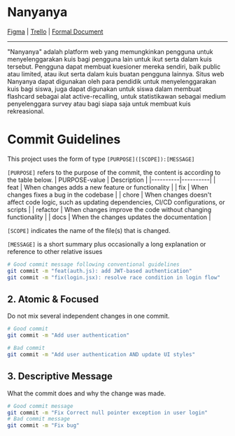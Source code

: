 # Nanyanya
[Figma](https://www.figma.com/design/xDqzNQ8XAzME0slYTKwjUX/Nanyanya?node-id=0-1&t=ghXLgpj0SrmOVM7J-1) | [Trello](https://trello.com/invite/b/67b9cc3e0671324c1df80e00/ATTI460712c925907d89575f66e77d5ff5a1AAA45DFA/rpl-kelompok-5) | [Formal Document](https://docs.google.com/document/d/1iB67vTSJZnU37vcEuYlXQ_PPENWRjMf1C7oUduMxCSw/edit?tab=t.0)
___
"Nanyanya" adalah platform web yang memungkinkan pengguna untuk menyelenggarakan kuis bagi pengguna lain untuk ikut serta dalam kuis tersebut. Pengguna dapat membuat kuesioner mereka sendiri, baik public atau limited, atau ikut serta dalam kuis buatan pengguna lainnya. Situs web Nanyanya dapat digunakan oleh para pendidik untuk menyelenggarakan kuis bagi siswa, juga dapat digunakan untuk siswa dalam membuat flashcard sebagai alat active-recalling, untuk statistikawan sebagai medium penyelenggara survey  atau bagi siapa saja untuk membuat kuis rekreasional.

# Commit Guidelines
This project uses the form of type `[PURPOSE]([SCOPE]):[MESSAGE]`

`[PURPOSE]` refers to the purpose of the commit, the content is according to the table below.
| PURPOSE-value | Description |
|----------|----------|
| feat   | When changes adds a new feature or functionality   |
| fix   | When changes fixes a bug in the codebase   |
| chore   | When changes doesn't affect code logic, such as updating dependencies, CI/CD configurations, or scripts   |
| refactor   | When changes improve the code without changing functionality   |
| docs   | When the changes updates the documentation   |

`[SCOPE]` indicates the name of the file(s) that is changed.

`[MESSAGE]` is a short summary plus occasionally a long explanation or reference to other relative issues
```bash
# Good commit message following conventional guidelines
git commit -m "feat(auth.js): add JWT-based authentication"
git commit -m "fix(login.jsx): resolve race condition in login flow"
```

## 2. Atomic & Focused
Do not mix several independent changes in one commit.
```bash
# Good commit
git commit -m "Add user authentication"

# Bad commit
git commit -m "Add user authentication AND update UI styles"
```

## 3. Descriptive Message
What the commit does and why the change was made.
```bash
# Good commit message
git commit -m "Fix Correct null pointer exception in user login"
# Bad commit message
git commit -m "Fix bug"
```
